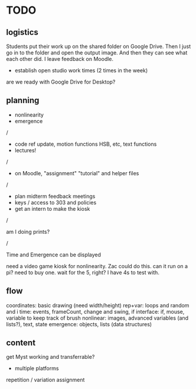 # TODO


## logistics

Students put their work up on the shared folder on Google Drive. Then I just go in to the folder and open the output image. And then they can see what each other did. I leave feedback on Moodle. 

- establish open studio work times (2 times in the week)


are we ready with Google Drive for Desktop?


## planning

- nonlinearity
- emergence

/

- code ref update, motion functions HSB, etc, text functions
- lectures!

/

- on Moodle, "assignment" "tutorial" and helper files

/

- plan midterm feedback meetings
- keys / access to 303 and policies
- get an intern to make the kiosk

/

am I doing prints?

/

Time and Emergence can be displayed

need a video game kiosk for nonlinearity. Zac could do this. can it run on a pi? need to buy one. wait for the 5, right? I have 4s to test with.


## flow
coordinates: basic drawing (need width/height)
rep+var: loops and random and i
time: events, frameCount, change and swing, if
interface: if, mouse, variable to keep track of brush
nonlinear: images, advanced variables (and lists?), text, state
emergence: objects, lists (data structures)


## content
get Myst working and transferrable?
- multiple platforms

repetition / variation assignment



